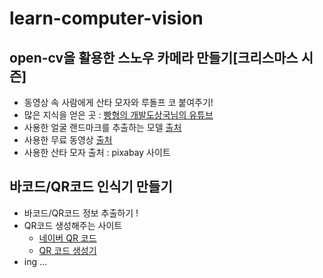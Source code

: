 # learn-computer-vision

## open-cv을 활용한 스노우 카메라 만들기[크리스마스 시즌]
   - 동영상 속 사람에게 산타 모자와 루돌프 코 붙여주기!
   - 많은 지식을 얻은 곳 : [빵형의 개발도상국님의 유튜브](https://www.youtube.com/watch?v=tpWVyJqehG4&list=PL-xmlFOn6TUKlxlh3PIuAzHkJakFlcDvY&index=15)
   - 사용한 얼굴 랜드마크를 추출하는 모델 [출처](https://github.com/davisking/dlib-models/blob/master/shape_predictor_68_face_landmarks.dat.bz2)
   - 사용한 무료 동영상 [출처](https://www.pexels.com/search/videos/faces/)
   - 사용한 산타 모자 출처 : pixabay 사이트
  
  
## 바코드/QR코드 인식기 만들기
   - 바코드/QR코드 정보 추출하기 !
   - QR코드 생성해주는 사이트
      - [네이버 QR 코드](https://qr.naver.com/)
      - [QR 코드 생성기](https://ko.qr-code-generator.com/)
   - ing ...
